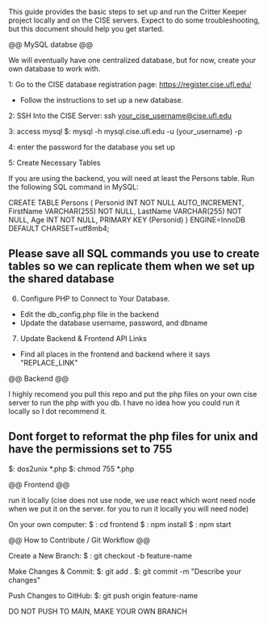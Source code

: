 
This guide provides the basic steps to set up and run the Critter Keeper project locally and on the CISE servers. 
Expect to do some troubleshooting, but this document should help you get started. 

@@ MySQL databse @@

We will eventually have one centralized database, but for now, create your own database to work with.

1: Go to the CISE database registration page: https://register.cise.ufl.edu/
- Follow the instructions to set up a new database.

2: SSH Into the CISE Server: ssh your_cise_username@cise.ufl.edu

3: access mysql $: mysql -h mysql.cise.ufl.edu -u (your_username) -p

4: enter the password for the database you set up

5: Create Necessary Tables 

If you are using the backend, you will need at least the Persons table. Run the following SQL command in MySQL:

CREATE TABLE Persons (
    Personid INT NOT NULL AUTO_INCREMENT,
    FirstName VARCHAR(255) NOT NULL,
    LastName VARCHAR(255) NOT NULL,
    Age INT NOT NULL,
    PRIMARY KEY (Personid)
) ENGINE=InnoDB DEFAULT CHARSET=utf8mb4;

## Please save all SQL commands you use to create tables so we can replicate them when we set up the shared database ##

6) Configure PHP to Connect to Your Database.
- Edit the db_config.php file in the backend
- Update the database username, password, and dbname

7) Update Backend & Frontend API Links
- Find all places in the frontend and backend where it says "REPLACE_LINK"

@@ Backend @@

I highly recomend you pull this repo and put the php files on your own cise server to run the php with you db. 
I have no idea how you could run it locally so I dot recommend it. 

## Dont forget to reformat the php files for unix and have the permissions set to 755 ##

$: dos2unix *.php 
$: chmod 755 *.php

@@ Frontend @@

run it locally
(cise does not use node, we use react which wont need node when we put it on the server. for you to run it locally you will need node)

On your own computer:
$ : cd frontend
$ : npm install
$ : npm start

@@ How to Contribute / Git Workflow @@ 

Create a New Branch:
$ : git checkout -b feature-name

Make Changes & Commit:
$: git add .
$: git commit -m "Describe your changes"

Push Changes to GitHub:
$: git push origin feature-name

DO NOT PUSH TO MAIN, MAKE YOUR OWN BRANCH
